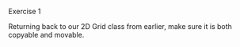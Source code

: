 Exercise 1

Returning back to our 2D Grid class from earlier, make sure it is both copyable and movable.
